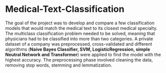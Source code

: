 # Medical-Text-Classification

The goal of the project was to develop and compare a few classification models that would match the medical text to its closest medical specialty. The multiclass classification problem needed to be solved, meaning that physicians had to be classified into more than two categories. A private dataset of a company was preprocessed, cross-validated and different algorithms (**Naive Bayes Classifier, SVM, LogisticRegression, simple Neutral Network and Transformer**) were applied to find the model with the highest accuracy. The preprocessing phase involved cleaning the data, removing stop words, stemming and lemmatization. 
